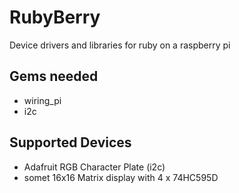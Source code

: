 RubyBerry
=========

Device drivers and libraries for ruby on a raspberry pi

Gems needed
-----------

* wiring_pi
* i2c

Supported Devices
-----------------

* Adafruit RGB Character Plate (i2c)
* somet 16x16 Matrix display with 4 x 74HC595D
